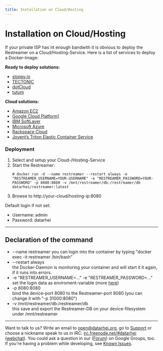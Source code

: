 ```yaml
---
title: Installation on Cloud/Hosting
---
```


# Installation on Cloud/Hosting

If your private ISP has´nt enough bandwith it is obvious to deploy the Restreamer on a Cloud/Hosting-Service. Here is a list of services to deploy a Docker-Image:

**Ready to deploy solutions:**

* <a target= "_blank" href="http://sloppy.io/">sloppy.io</a>
* <a target= "_blank" href="https://tectonic.com/">TECTONIC</a>
* <a target= "_blank" href="https://www.dotcloud.com/">dotCloud</a>
* <a target= "_blank" href="https://www.tutum.co/">tutum</a>

**Cloud solutions:**

* <a target= "_blank" href="https://docs.docker.com/engine/installation/amazon/">Amazon EC2</a>
* <a target= "_blank" href="https://docs.docker.com/engine/installation/google/">Google Cloud Platform]</a>
* <a target= "_blank" href="https://docs.docker.com/engine/installation/softlayer/">IBM SoftLayer</a>
* <a target= "_blank" href="https://docs.docker.com/engine/installation/azure/">Microsoft Azure</a>
* <a target= "_blank" href="https://docs.docker.com/engine/installation/rackspace/">Rackspace Cloud</a>
* <a target= "_blank" href="https://docs.docker.com/engine/installation/joyent/">Joyent’s Triton Elastic Container Service</a>

### Deployment

1. Select and setup your Cloud-/Hosting-Service
2. Start the Restreamer:    
   ```
   # docker run -d --name restreamer --restart always -e "RESTREAMER_USERNAME=YOUR-USERNAME" -e "RESTREAMER_PASSWORD=YOUR-PASSWORD" -p 8080:8080 -v /mnt/restreamer/db:/restreamer/db datarhei/restreamer:latest
   ```
3. Browse to http://your-cloud/hosting-ip:8080

Default login if not set:

* Username: admin
* Password: datarhei

---

## Declaration of the command

* --name restreamer
  you can login into the container by typing "docker exec -it restreamer /bin/bash"
* --restart always   
  the Docker-Daemon is monitoring your container and will start it it again, if it runs into errors. 
* -e "RESTREAMER_USERNAME=..." -e "RESTREAMER_PASSWORD=..."   
  set the login data as enviroment-variable (more [here](references-environment-vars.html#login-security))
* -p 8080:8080   
  bind the device-port 8080 to the Restreamer-port 8080 (you can change it with "-p 31000:8080")
* -v /mnt/restreamer/db:/restreamer/db   
  this save and export the Restreamer-DB on your device-filesystem under /mnt/restreamer

---
Want to talk to us? Write an email to <a href="mailto:open@datarhei.org?subject=Datarhei/Restreamer">open@datarhei.org</a>, go to [Support](../support.html) or choose a nickname speak to us in IRC: <a href="irc://irc.freenode.net#piwik">irc.freenode.net/#datarhei</a> (<a target= "_blank" href="https://webchat.freenode.net/?channels=datarhei">webchat</a>). You could ask a question in our (<a target= "_blank" href="https://groups.google.com/forum/#!forum/datarhei">Forum</a>) on Google Groups, too. If you're having a problem while developing, see <a target= "_blank" href="https://github.com/datarhei/restreamer/issues">Known Issues</a>.